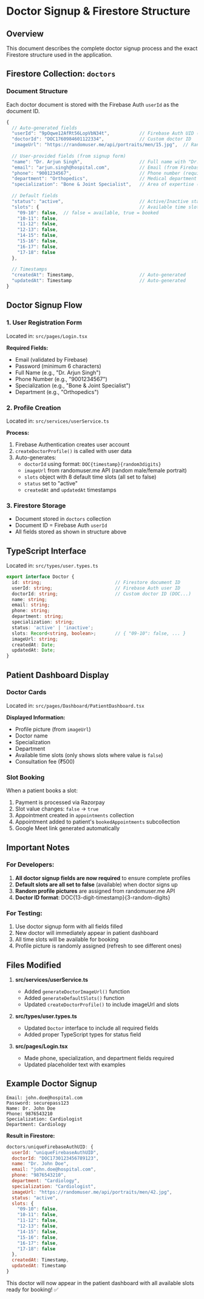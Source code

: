 # Doctor Signup & Firestore Structure

## Overview
This document describes the complete doctor signup process and the exact Firestore structure used in the application.

## Firestore Collection: `doctors`

### Document Structure
Each doctor document is stored with the Firebase Auth `userId` as the document ID.

```javascript
{
  // Auto-generated fields
  "userId": "9pOqwe12AfRt56LopVbN34t",           // Firebase Auth UID (document ID)
  "doctorId": "DOC1760984601122334",             // Custom doctor ID
  "imageUrl": "https://randomuser.me/api/portraits/men/15.jpg",  // Random profile picture
  
  // User-provided fields (from signup form)
  "name": "Dr. Arjun Singh",                     // Full name with "Dr." prefix optional
  "email": "arjun.singh@hospital.com",           // Email (from Firebase Auth)
  "phone": "9001234567",                         // Phone number (required)
  "department": "Orthopedics",                   // Medical department (required)
  "specialization": "Bone & Joint Specialist",   // Area of expertise (required)
  
  // Default fields
  "status": "active",                            // Active/Inactive status
  "slots": {                                     // Available time slots
    "09-10": false,  // false = available, true = booked
    "10-11": false,
    "11-12": false,
    "12-13": false,
    "14-15": false,
    "15-16": false,
    "16-17": false,
    "17-18": false
  },
  
  // Timestamps
  "createdAt": Timestamp,                        // Auto-generated
  "updatedAt": Timestamp                         // Auto-generated
}
```

## Doctor Signup Flow

### 1. User Registration Form
Located in: `src/pages/Login.tsx`

**Required Fields:**
- Email (validated by Firebase)
- Password (minimum 6 characters)
- Full Name (e.g., "Dr. Arjun Singh")
- Phone Number (e.g., "9001234567")
- Specialization (e.g., "Bone & Joint Specialist")
- Department (e.g., "Orthopedics")

### 2. Profile Creation
Located in: `src/services/userService.ts`

**Process:**
1. Firebase Authentication creates user account
2. `createDoctorProfile()` is called with user data
3. Auto-generates:
   - `doctorId` using format: `DOC{timestamp}{random3digits}`
   - `imageUrl` from randomuser.me API (random male/female portrait)
   - `slots` object with 8 default time slots (all set to false)
   - `status` set to "active"
   - `createdAt` and `updatedAt` timestamps

### 3. Firestore Storage
- Document stored in `doctors` collection
- Document ID = Firebase Auth `userId`
- All fields stored as shown in structure above

## TypeScript Interface

Located in: `src/types/user.types.ts`

```typescript
export interface Doctor {
  id: string;                           // Firestore document ID
  userId: string;                       // Firebase Auth user ID
  doctorId: string;                     // Custom doctor ID (DOC...)
  name: string;
  email: string;
  phone: string;
  department: string;
  specialization: string;
  status: 'active' | 'inactive';
  slots: Record<string, boolean>;       // { "09-10": false, ... }
  imageUrl: string;
  createdAt: Date;
  updatedAt: Date;
}
```

## Patient Dashboard Display

### Doctor Cards
Located in: `src/pages/Dashboard/PatientDashboard.tsx`

**Displayed Information:**
- Profile picture (from `imageUrl`)
- Doctor name
- Specialization
- Department
- Available time slots (only shows slots where value is `false`)
- Consultation fee (₹500)

### Slot Booking
When a patient books a slot:
1. Payment is processed via Razorpay
2. Slot value changes: `false` → `true`
3. Appointment created in `appointments` collection
4. Appointment added to patient's `bookedAppointments` subcollection
5. Google Meet link generated automatically

## Important Notes

### For Developers:
1. **All doctor signup fields are now required** to ensure complete profiles
2. **Default slots are all set to false** (available) when doctor signs up
3. **Random profile pictures** are assigned from randomuser.me API
4. **Doctor ID format**: DOC{13-digit-timestamp}{3-random-digits}

### For Testing:
1. Use doctor signup form with all fields filled
2. New doctor will immediately appear in patient dashboard
3. All time slots will be available for booking
4. Profile picture is randomly assigned (refresh to see different ones)

## Files Modified

1. **src/services/userService.ts**
   - Added `generateDoctorImageUrl()` function
   - Added `generateDefaultSlots()` function
   - Updated `createDoctorProfile()` to include imageUrl and slots

2. **src/types/user.types.ts**
   - Updated `Doctor` interface to include all required fields
   - Added proper TypeScript types for status field

3. **src/pages/Login.tsx**
   - Made phone, specialization, and department fields required
   - Updated placeholder text with examples

## Example Doctor Signup

```
Email: john.doe@hospital.com
Password: securepass123
Name: Dr. John Doe
Phone: 9876543210
Specialization: Cardiologist
Department: Cardiology
```

**Result in Firestore:**
```javascript
doctors/uniqueFirebaseAuthUID: {
  userId: "uniqueFirebaseAuthUID",
  doctorId: "DOC1730123456789123",
  name: "Dr. John Doe",
  email: "john.doe@hospital.com",
  phone: "9876543210",
  department: "Cardiology",
  specialization: "Cardiologist",
  imageUrl: "https://randomuser.me/api/portraits/men/42.jpg",
  status: "active",
  slots: {
    "09-10": false,
    "10-11": false,
    "11-12": false,
    "12-13": false,
    "14-15": false,
    "15-16": false,
    "16-17": false,
    "17-18": false
  },
  createdAt: Timestamp,
  updatedAt: Timestamp
}
```

This doctor will now appear in the patient dashboard with all available slots ready for booking! ✅


